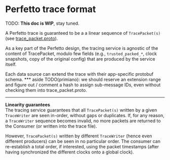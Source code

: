 # Perfetto trace format

TODO: **This doc is WIP**, stay tuned.

A Perfetto trace is guaranteed to be a a linear sequence of `TracePacket(s)`
(see [trace_packet.proto](/protos/perfetto/trace/trace_packet.proto)).

As a key part of the Perfetto design, the tracing service is agnostic of the
content of TracePacket, modulo few fields (e.g., `trusted_packed_*`,
clock snapshots, copy of the original config) that are produced by the service
itself.

Each data source can extend the trace with their app-specific protobuf schema.
*** aside
TODO(primiano): we should reserve an extension range and figure out / comment a
hash to assign sub-message IDs, even without checking them into
trace_packet.proto.
***


**Linearity guarantees**  
The tracing service guarantees that all `TracePacket(s)` written by a given
`TraceWriter` are seen in-order, without gaps or duplicates. If, for any reason,
a `TraceWriter` sequence becomes invalid, no more packets are returned to the
Consumer (or written into the trace file).

However, `TracePacket(s)` written by different `TraceWriter` (hence even
different producers) can be seen in no particular order.
The consumer can re-establish a total order, if interested, using the packet
timestamps (after having synchronized the different clocks onto a global clock).
